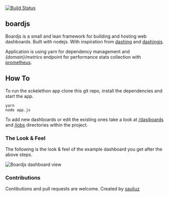 [![Build Status](https://travis-ci.org/sauliuz/boardjs.svg?branch=master)](https://travis-ci.org/sauliuz/boardjs)

## boardjs

Boardjs is a small and lean framework for building and hosting web dashboards. Built with nodejs. With inspiration from [dashing](http://dashing.io/) and [dashingjs](https://github.com/fabiocaseri/dashing-js).

Application is using yarn for dependency management and *{domain}/metrics* endpoint for performance stats collection with [prometheus](https://prometheus.io/).

## How To

To run the sckelethon app clone this git repo, install the dependencies and start the app.

    yarn
    node app.js

To add new dashboards or edit the existing ones take a look at [/dasjboards](/dasjboards) and [/jobs](/jobs) directories within the project.
  
### The Look & Feel

The following is the look & feel of the example dashboard you get after the above steps.

![Boardjs dashboard view](https://github.com/sauliuz/dashing-app/blob/master/public/example-dashboard.png "Boardjs dashboard view")

### Contributions

Contibutions and pull requests are welcome. Created by [sauliuz](http://www.popularowl.com/author/saulius/)
  
